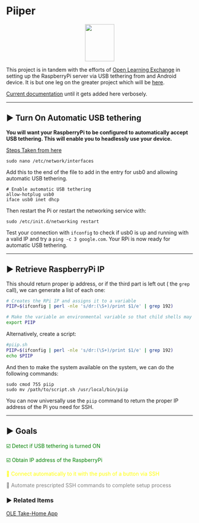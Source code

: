 # Piiper
<p align="center">
     <img src="https://raw.githubusercontent.com/zeivhann/piiper/master/app/src/main/res/drawable/piiper_icon.png" height="100" width="79" />
</p>

This project is in tandem with the efforts of [Open Learning Exchange](https://ole.org) in setting up the RaspberryPi server via USB tethering from and Android device. It is but one leg on the greater project which will be [here](https://github.com/kylemathias/Mobile-Team-Projects).

[Current documentation](https://github.com/open-learning-exchange/take-home/issues/66) until it gets added here verbosely.
___
## :arrow_forward: Turn On Automatic USB tethering

**You will want your RaspberryPi to be configured to automatically accept USB tethering. This will enable you to headlessly use your device.**

[Steps Taken from here](https://www.raspberrypi.org/forums/viewtopic.php?t=90728)

```
sudo nano /etc/network/interfaces
```
Add this to the end of the file to add in the entry for usb0 and allowing automatic USB tethering.

```
# Enable automatic USB tethering
allow-hotplug usb0
iface usb0 inet dhcp
```
Then restart the Pi or restart the networking service with:
```
sudo /etc/init.d/networking restart
```
Test your connection with ```ifconfig``` to check if usb0 is up and running with a valid IP and try a ```ping -c 3 google.com```.
Your RPi is now ready for automatic USB tethering.
___

## :arrow_forward: Retrieve RaspberryPi IP

This should return proper ip address, or if the third part is left out ( the `grep` call), we can generate a list of each one:

```bash
# Creates the RPi IP and assigns it to a variable
PIIP=$(ifconfig | perl -nle 's/dr:(\S+)/print $1/e' | grep 192)

# Make the variable an environmental variable so that child shells may use it
export PIIP
```


Alternatively, create a script:

```bash
#piip.sh
PIIP=$(ifconfig | perl -nle 's/dr:(\S+)/print $1/e' | grep 192)
echo $PIIP
```

And then to make the system available on the system, we can do the following commands:
```
sudo cmod 755 piip
sudo mv /path/to/script.sh /usr/local/bin/piip
```

You can now universally use the ```piip``` command to return the proper IP address of the Pi you need for SSH.
___

## :arrow_forward: Goals
<span style="color: green">:ballot_box_with_check: Detect if USB tethering is turned ON</span>

<span style="color: green">:ballot_box_with_check: Obtain IP address of the RaspberryPi</span>

<span style="color: yellow">:white_square_button: Connect automatically to it with the push of a button via SSH</span>

<span style="color: gray">:white_square_button: Automate prescripted SSH commands to complete setup process</span>


### :arrow_forward: Related Items
[OLE Take-Home App](https://github.com/open-learning-exchange/take-home)
